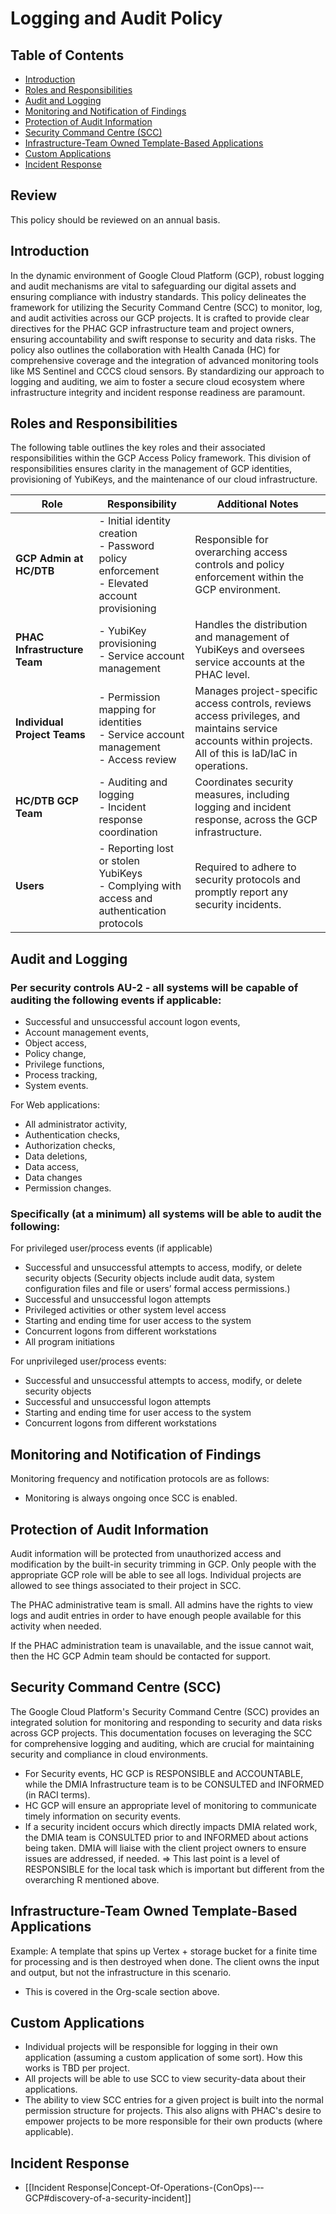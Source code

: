 # Logging and Audit Policy

## Table of Contents
- [Introduction](#introduction)
- [Roles and Responsibilities](#roles-and-responsibilities)
- [Audit and Logging](#audit-and-logging)
- [Monitoring and Notification of Findings](#monitoring-and-notification-of-findings)
- [Protection of Audit Information](#protection-of-audit-information)
- [Security Command Centre (SCC)](#security-command-centre-scc)
- [Infrastructure-Team Owned Template-Based Applications](#infrastructure-team-owned-template-based-applications)
- [Custom Applications](#custom-applications)
- [Incident Response](#incident-response)


## Review
This policy should be reviewed on an annual basis.

## Introduction
In the dynamic environment of Google Cloud Platform (GCP), robust logging and audit mechanisms are vital to safeguarding our digital assets and ensuring compliance with industry standards. This policy delineates the framework for utilizing the Security Command Centre (SCC) to monitor, log, and audit activities across our GCP projects. It is crafted to provide clear directives for the PHAC GCP infrastructure team and project owners, ensuring accountability and swift response to security and data risks. The policy also outlines the collaboration with Health Canada (HC) for comprehensive coverage and the integration of advanced monitoring tools like MS Sentinel and CCCS cloud sensors. By standardizing our approach to logging and auditing, we aim to foster a secure cloud ecosystem where infrastructure integrity and incident response readiness are paramount.

## Roles and Responsibilities

The following table outlines the key roles and their associated responsibilities within the GCP Access Policy framework. This division of responsibilities ensures clarity in the management of GCP identities, provisioning of YubiKeys, and the maintenance of our cloud infrastructure.

| Role                                             | Responsibility                                                                                      | Additional Notes                                                                                                      |
|--------------------------------------------------|-----------------------------------------------------------------------------------------------------|-----------------------------------------------------------------------------------------------------------------------|
| **GCP Admin at HC/DTB**                          | - Initial identity creation<br>- Password policy enforcement<br>- Elevated account provisioning      | Responsible for overarching access controls and policy enforcement within the GCP environment.                         |
| **PHAC Infrastructure Team**                     | - YubiKey provisioning<br>- Service account management                                              | Handles the distribution and management of YubiKeys and oversees service accounts at the PHAC level.                   |
| **Individual Project Teams**                     | - Permission mapping for identities<br>- Service account management<br>- Access review              | Manages project-specific access controls, reviews access privileges, and maintains service accounts within projects. All of this is IaD/IaC in operations.  |
| **HC/DTB GCP Team**                              | - Auditing and logging<br>- Incident response coordination                                          | Coordinates security measures, including logging and incident response, across the GCP infrastructure.|
| **Users**                                        | - Reporting lost or stolen YubiKeys<br>- Complying with access and authentication protocols         | Required to adhere to security protocols and promptly report any security incidents. 

## Audit and Logging
### Per security controls AU-2 - all systems will be capable of auditing the following events if applicable: 
* Successful and unsuccessful account logon events, 
* Account management events, 
* Object access, 
* Policy change, 
* Privilege functions, 
* Process tracking, 
* System events.  

For Web applications: 
* All administrator activity, 
* Authentication checks, 
* Authorization checks, 
* Data deletions, 
* Data access, 
* Data changes
* Permission changes.

### Specifically (at a minimum) all systems will be able to audit the following:
For privileged user/process events (if applicable)
* Successful and unsuccessful attempts to access, modify, or delete security objects (Security objects include audit data, system configuration files and file or users’ formal access permissions.)
* Successful and unsuccessful logon attempts
* Privileged activities or other system level access
* Starting and ending time for user access to the system
* Concurrent logons from different workstations
* All program initiations 

For unprivileged user/process events:
* Successful and unsuccessful attempts to access, modify, or delete security objects
* Successful and unsuccessful logon attempts
* Starting and ending time for user access to the system
* Concurrent logons from different workstations
## Monitoring and Notification of Findings
Monitoring frequency and notification protocols are as follows:
- Monitoring is always ongoing once SCC is enabled.  

## Protection of Audit Information
Audit information will be protected from unauthorized access and modification by the built-in security trimming in GCP. Only people with the appropriate GCP role will be able to see all logs.  Individual projects are allowed to see things associated to their project in SCC.

The PHAC administrative team is small.  All admins have the rights to view logs and audit entries in order to have enough people available for this activity when needed.

If the PHAC administration team is unavailable, and the issue cannot wait, then the HC GCP Admin team should be contacted for support.


## Security Command Centre (SCC)
The Google Cloud Platform's Security Command Centre (SCC) provides an integrated solution for monitoring and responding to security and data risks across GCP projects. This documentation focuses on leveraging the SCC for comprehensive logging and auditing, which are crucial for maintaining security and compliance in cloud environments.

* For Security events, HC GCP is RESPONSIBLE and ACCOUNTABLE, while the DMIA Infrastructure team is to be CONSULTED and INFORMED (in RACI terms).
* HC GCP will ensure an appropriate level of monitoring to communicate timely information on security events.
* If a security incident occurs which directly impacts DMIA related work, the DMIA team is CONSULTED prior to and INFORMED about actions being taken. DMIA will liaise with the client project owners to ensure issues are addressed, if needed. => This last point is a level of RESPONSIBLE for the local task which is important but different from the overarching R mentioned above.

## Infrastructure-Team Owned Template-Based Applications
Example: A template that spins up Vertex + storage bucket for a finite time for processing and is then destroyed when done.  The client owns the input and output, but not the infrastructure in this scenario.
* This is covered in the Org-scale section above.
## Custom Applications
* Individual projects will be responsible for logging in their own application (assuming a custom application of some sort).  How this works is TBD per project.
* All projects will be able to use SCC to view security-data about their applications.
* The ability to view SCC entries for a given project is built into the normal permission structure for projects.  This also aligns with PHAC's desire to empower projects to be more responsible for their own products (where applicable).
## Incident Response
* [[Incident Response|Concept-Of-Operations-(ConOps)-‐-GCP#discovery-of-a-security-incident]]
